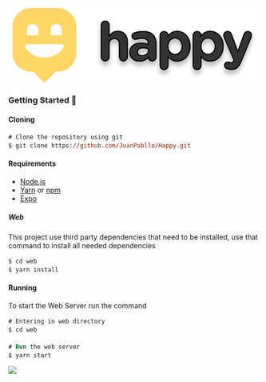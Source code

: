 <div align="center">

![](.Github/images/Logo.svg)

</div>

### Getting Started 🚀

#### Cloning

```ps
# Clone the repository using git
$ git clone https://github.com/JuanPabllo/Happy.git
```

#### Requirements

- [Node.js](https://nodejs.org/en/)
- [Yarn](https://yarnpkg.com/) or [npm](https://www.npmjs.com/)
- [Expo](https://expo.io/)

##### Web

This project use third party dependencies that need to be installed, use that command to install all needed dependencies

```ps
$ cd web
$ yarn install
```

#### Running

To start the Web Server run the command

```ps
# Entering in web directory
$ cd web

# Run the web server
$ yarn start
```

![](https://img.shields.io/github/license/JuanPabllo/Happy)

